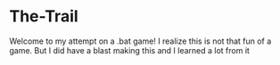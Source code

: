 # The-Trail
Welcome to my attempt on a .bat game! I realize this is not that fun of a game. But I did have a blast making this and I learned a lot from it

